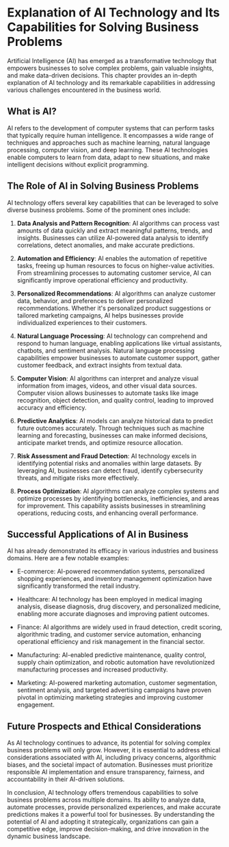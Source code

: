 Explanation of AI Technology and Its Capabilities for Solving Business Problems
===============================================================================

Artificial Intelligence (AI) has emerged as a transformative technology that empowers businesses to solve complex problems, gain valuable insights, and make data-driven decisions. This chapter provides an in-depth explanation of AI technology and its remarkable capabilities in addressing various challenges encountered in the business world.

What is AI?
-----------

AI refers to the development of computer systems that can perform tasks that typically require human intelligence. It encompasses a wide range of techniques and approaches such as machine learning, natural language processing, computer vision, and deep learning. These AI technologies enable computers to learn from data, adapt to new situations, and make intelligent decisions without explicit programming.

The Role of AI in Solving Business Problems
-------------------------------------------

AI technology offers several key capabilities that can be leveraged to solve diverse business problems. Some of the prominent ones include:

1. **Data Analysis and Pattern Recognition**: AI algorithms can process vast amounts of data quickly and extract meaningful patterns, trends, and insights. Businesses can utilize AI-powered data analysis to identify correlations, detect anomalies, and make accurate predictions.

2. **Automation and Efficiency**: AI enables the automation of repetitive tasks, freeing up human resources to focus on higher-value activities. From streamlining processes to automating customer service, AI can significantly improve operational efficiency and productivity.

3. **Personalized Recommendations**: AI algorithms can analyze customer data, behavior, and preferences to deliver personalized recommendations. Whether it's personalized product suggestions or tailored marketing campaigns, AI helps businesses provide individualized experiences to their customers.

4. **Natural Language Processing**: AI technology can comprehend and respond to human language, enabling applications like virtual assistants, chatbots, and sentiment analysis. Natural language processing capabilities empower businesses to automate customer support, gather customer feedback, and extract insights from textual data.

5. **Computer Vision**: AI algorithms can interpret and analyze visual information from images, videos, and other visual data sources. Computer vision allows businesses to automate tasks like image recognition, object detection, and quality control, leading to improved accuracy and efficiency.

6. **Predictive Analytics**: AI models can analyze historical data to predict future outcomes accurately. Through techniques such as machine learning and forecasting, businesses can make informed decisions, anticipate market trends, and optimize resource allocation.

7. **Risk Assessment and Fraud Detection**: AI technology excels in identifying potential risks and anomalies within large datasets. By leveraging AI, businesses can detect fraud, identify cybersecurity threats, and mitigate risks more effectively.

8. **Process Optimization**: AI algorithms can analyze complex systems and optimize processes by identifying bottlenecks, inefficiencies, and areas for improvement. This capability assists businesses in streamlining operations, reducing costs, and enhancing overall performance.

Successful Applications of AI in Business
-----------------------------------------

AI has already demonstrated its efficacy in various industries and business domains. Here are a few notable examples:

* E-commerce: AI-powered recommendation systems, personalized shopping experiences, and inventory management optimization have significantly transformed the retail industry.

* Healthcare: AI technology has been employed in medical imaging analysis, disease diagnosis, drug discovery, and personalized medicine, enabling more accurate diagnoses and improving patient outcomes.

* Finance: AI algorithms are widely used in fraud detection, credit scoring, algorithmic trading, and customer service automation, enhancing operational efficiency and risk management in the financial sector.

* Manufacturing: AI-enabled predictive maintenance, quality control, supply chain optimization, and robotic automation have revolutionized manufacturing processes and increased productivity.

* Marketing: AI-powered marketing automation, customer segmentation, sentiment analysis, and targeted advertising campaigns have proven pivotal in optimizing marketing strategies and improving customer engagement.

Future Prospects and Ethical Considerations
-------------------------------------------

As AI technology continues to advance, its potential for solving complex business problems will only grow. However, it is essential to address ethical considerations associated with AI, including privacy concerns, algorithmic biases, and the societal impact of automation. Businesses must prioritize responsible AI implementation and ensure transparency, fairness, and accountability in their AI-driven solutions.

In conclusion, AI technology offers tremendous capabilities to solve business problems across multiple domains. Its ability to analyze data, automate processes, provide personalized experiences, and make accurate predictions makes it a powerful tool for businesses. By understanding the potential of AI and adopting it strategically, organizations can gain a competitive edge, improve decision-making, and drive innovation in the dynamic business landscape.
